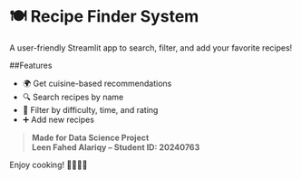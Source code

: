 # 🍽️ Recipe Finder System

A user-friendly Streamlit app to search, filter, and add your favorite recipes!

##Features

- 🌍 Get cuisine-based recommendations
- 🔍 Search recipes by name
- 🧪 Filter by difficulty, time, and rating
- ➕ Add new recipes

> **Made for Data Science Project**  
> **Leen Fahed Alariqy – Student ID: 20240763**


Enjoy cooking! 👩‍🍳👨‍🍳
